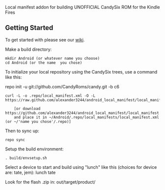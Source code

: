 Local manifest addon for building UNOFFICIAL CandySix ROM for the Kindle Fires

Getting Started
---------------

To get started with please see our [wiki](https://github.com/KFire-Android/android_local_manifest/wiki).

Make a build directory:

	mkdir Android (or whatever name you choose)
	cd Android (or the name  you chose)
	

To initialize your local repository using the CandySix trees, use a command like this:

   repo init -u git://github.com/CandyRoms/candy.git -b c6
    
    curl -L -o .repo/local_manifest.xml -O -L https://raw.github.com/alexander3244/android_local_manifest/local_manifest.xml

    	[or download https://github.com/alexander3244/android_local_manifest/local_manifest.xml
		and place it in ~/Android/.repo/local_manifests/local_manifest.xml (or ~/'name you chose'/.repo)]

Then to sync up:

    repo sync

Setup the build environment:

    . build/envsetup.sh

Select a device to start and build using "lunch" like this (choices for device are: tate, jem): <device>
 lunch tate


Look for the flash .zip in: out/target/product/<device>
